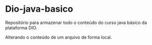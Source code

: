 # Dio-java-basico
Repositório para armazenar todo o conteúdo do curso java básico da plataforma DIO.

Alterando o conteúdo de um arquivo de forma local.
